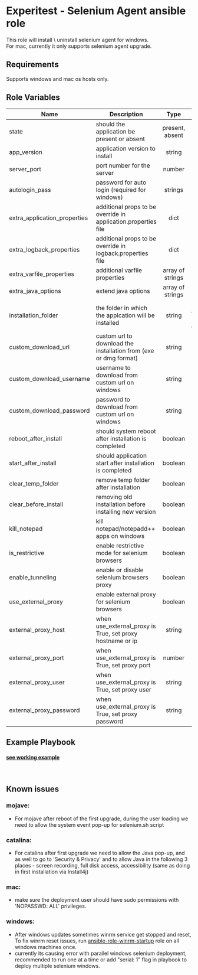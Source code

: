 Experitest - Selenium Agent ansible role
=========

This role will install \ uninstall selenium agent for windows. <br>
For mac, currently it only supports selenium agent upgrade.

Requirements
------------

Supports windows and mac os hosts only.

Role Variables
--------------

| Name | Description | Type | Default | Required |
|------|-------------|:----:|:-----:|:-----:|
| state | should the application be present or absent | present, absent | present | no |
| app_version | application version to install | string | 12.12.782 | no |
| server_port | port number for the server | number | 8080 | no |
| autologin_pass | password for auto login (required for windows) | strings |  | yes |
| extra_application_properties | additional props to be override in application.properties file | dict | {} | no |
| extra_logback_properties | additional props to be override in logback.properties file | dict | {} | no |
| extra_varfile_properties | additional varfile properties | array of strings | [] | no |
| extra_java_options | extend java options | array of strings | [] | no |
| installation_folder | the folder in which the applcation will be installed | string | for mac: ~/SeleniumAgent <br> for windows: ~\\SeleniumAgent  | no |
| custom_download_url | custom url to download the installation from (exe or dmg format) | string |  | no |
| custom_download_username | username to download from custom url on windows | string |  | no |
| custom_download_password | password to download from custom url on windows | string |  | no |
| reboot_after_install | should system reboot after installation is completed | boolean | True | no |
| start_after_install | should application start after installation is completed | boolean | True | no |
| clear_temp_folder | remove temp folder after installation | boolean | False | no |
| clear_before_install | removing old installation before installing new version | boolean | False | no |
| kill_notepad | kill notepad/notepadd++ apps on windows | boolean | False | no |
| is_restrictive | enable restrictive mode for selenium browsers | boolean | True | no |
| enable_tunneling | enable or disable selenium browsers proxy | boolean | True | no |
| use_external_proxy | enable external proxy for selenium browsers | boolean | False | no |
| external_proxy_host | when use_external_proxy is True, set proxy hostname or ip  | string |  | no |
| external_proxy_port | when use_external_proxy is True, set proxy port | number |  | no |
| external_proxy_user | when use_external_proxy is True, set proxy user | string |  | no |
| external_proxy_password | when use_external_proxy is True, set proxy password | string |  | no |

Example Playbook
----------------

#### [see working example](/example)

<br>

Known issues
------------

### mojave:

- For mojave after reboot of the first upgrade, during the user loading we need to allow the system event pop-up for selenium.sh script

### catalina:

- For catalina after first upgrade we need to allow the Java pop-up, and as well to go to 'Security & Privacy' and to allow Java in the following 3 places - screen recording, full disk access, accessibility (same as doing in first installation via Install4j)

### mac:

- make sure the deployment user should have sudo permissions with 'NOPASSWD: ALL' privileges.

### windows:

- After windows updates sometimes winrm service get stopped and reset, To fix winrm reset issues, run [ansible-role-winrm-startup](https://github.com/ExperitestOfficial/ansible-role-winrm-startup) role on all windows machines once.
- currently its causing error with parallel windows selenium deployment, recommended to run one at a time or add "serial: 1" flag in playbook to deploy multiple selenium windows.
